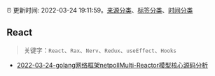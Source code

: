 :alarm_clock: 更新时间: 2022-03-24 19:11:59。[来源分类](../README.md)、[标签分类](../TAGS.md)、[时间分类](../TIMELINE.md)

## React


> 关键字：`React`、`Rax`、`Nerv`、`Redux`、`useEffect`、`Hooks`



- [2022-03-24-golang网络框架netpollMulti-Reactor模型核心源码分析](https://toutiao.io/k/s1obguw) 